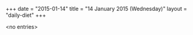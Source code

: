 +++
date = "2015-01-14"
title = "14 January 2015 (Wednesday)"
layout = "daily-diet"
+++

\<no entries\>